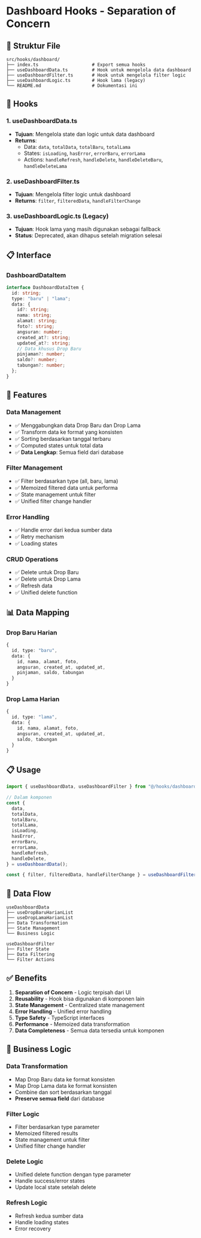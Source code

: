 # Dashboard Hooks - Separation of Concern

## 📁 **Struktur File**

```
src/hooks/dashboard/
├── index.ts                    # Export semua hooks
├── useDashboardData.ts         # Hook untuk mengelola data dashboard
├── useDashboardFilter.ts       # Hook untuk mengelola filter logic
├── useDashboardLogic.ts        # Hook lama (legacy)
└── README.md                   # Dokumentasi ini
```

## 🎯 **Hooks**

### **1. useDashboardData.ts**

- **Tujuan**: Mengelola state dan logic untuk data dashboard
- **Returns**:
  - Data: `data`, `totalData`, `totalBaru`, `totalLama`
  - States: `isLoading`, `hasError`, `errorBaru`, `errorLama`
  - Actions: `handleRefresh`, `handleDelete`, `handleDeleteBaru`, `handleDeleteLama`

### **2. useDashboardFilter.ts**

- **Tujuan**: Mengelola filter logic untuk dashboard
- **Returns**: `filter`, `filteredData`, `handleFilterChange`

### **3. useDashboardLogic.ts** (Legacy)

- **Tujuan**: Hook lama yang masih digunakan sebagai fallback
- **Status**: Deprecated, akan dihapus setelah migration selesai

## 📋 **Interface**

### **DashboardDataItem**

```typescript
interface DashboardDataItem {
  id: string;
  type: "baru" | "lama";
  data: {
    id?: string;
    nama: string;
    alamat: string;
    foto?: string;
    angsuran: number;
    created_at?: string;
    updated_at?: string;
    // Data khusus Drop Baru
    pinjaman?: number;
    saldo?: number;
    tabungan?: number;
  };
}
```

## 🔧 **Features**

### **Data Management**

- ✅ Menggabungkan data Drop Baru dan Drop Lama
- ✅ Transform data ke format yang konsisten
- ✅ Sorting berdasarkan tanggal terbaru
- ✅ Computed states untuk total data
- ✅ **Data Lengkap**: Semua field dari database

### **Filter Management**

- ✅ Filter berdasarkan type (all, baru, lama)
- ✅ Memoized filtered data untuk performa
- ✅ State management untuk filter
- ✅ Unified filter change handler

### **Error Handling**

- ✅ Handle error dari kedua sumber data
- ✅ Retry mechanism
- ✅ Loading states

### **CRUD Operations**

- ✅ Delete untuk Drop Baru
- ✅ Delete untuk Drop Lama
- ✅ Refresh data
- ✅ Unified delete function

## 📊 **Data Mapping**

### **Drop Baru Harian**

```typescript
{
  id, type: "baru",
  data: {
    id, nama, alamat, foto,
    angsuran, created_at, updated_at,
    pinjaman, saldo, tabungan
  }
}
```

### **Drop Lama Harian**

```typescript
{
  id, type: "lama",
  data: {
    id, nama, alamat, foto,
    angsuran, created_at, updated_at,
    saldo, tabungan
  }
}
```

## 📋 **Usage**

```typescript
import { useDashboardData, useDashboardFilter } from "@/hooks/dashboard";

// Dalam komponen
const {
  data,
  totalData,
  totalBaru,
  totalLama,
  isLoading,
  hasError,
  errorBaru,
  errorLama,
  handleRefresh,
  handleDelete,
} = useDashboardData();

const { filter, filteredData, handleFilterChange } = useDashboardFilter(data);
```

## 🔄 **Data Flow**

```
useDashboardData
├── useDropBaruHarianList
├── useDropLamaHarianList
├── Data Transformation
├── State Management
└── Business Logic

useDashboardFilter
├── Filter State
├── Data Filtering
└── Filter Actions
```

## ✅ **Benefits**

1. **Separation of Concern** - Logic terpisah dari UI
2. **Reusability** - Hook bisa digunakan di komponen lain
3. **State Management** - Centralized state management
4. **Error Handling** - Unified error handling
5. **Type Safety** - TypeScript interfaces
6. **Performance** - Memoized data transformation
7. **Data Completeness** - Semua data tersedia untuk komponen

## 🎯 **Business Logic**

### **Data Transformation**

- Map Drop Baru data ke format konsisten
- Map Drop Lama data ke format konsisten
- Combine dan sort berdasarkan tanggal
- **Preserve semua field** dari database

### **Filter Logic**

- Filter berdasarkan type parameter
- Memoized filtered results
- State management untuk filter
- Unified filter change handler

### **Delete Logic**

- Unified delete function dengan type parameter
- Handle success/error states
- Update local state setelah delete

### **Refresh Logic**

- Refresh kedua sumber data
- Handle loading states
- Error recovery
